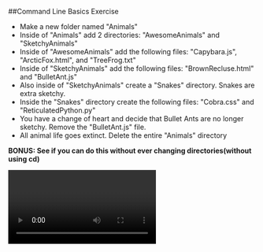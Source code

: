 ##Command Line Basics Exercise

* Make a new folder named "Animals"
* Inside of "Animals" add 2 directories: "AwesomeAnimals" and "SketchyAnimals"
* Inside of "AwesomeAnimals" add the following files: "Capybara.js", "ArcticFox.html", and "TreeFrog.txt"
* Inside of "SketchyAnimals" add the following files: "BrownRecluse.html" and "BulletAnt.js"
* Also inside of "SketchyAnimals" create a "Snakes" directory.  Snakes are extra sketchy.
* Inside the "Snakes" directory create the following files: "Cobra.css" and "ReticulatedPython.py"
* You have a change of heart and decide that Bullet Ants are no longer sketchy. Remove the "BulletAnt.js" file.
* All animal life goes extinct.  Delete the entire "Animals" directory

**BONUS: See if you can do this without ever changing directories(without using cd)**

<Video>Solution :   https://youtu.be/PBv18p5GMqs






